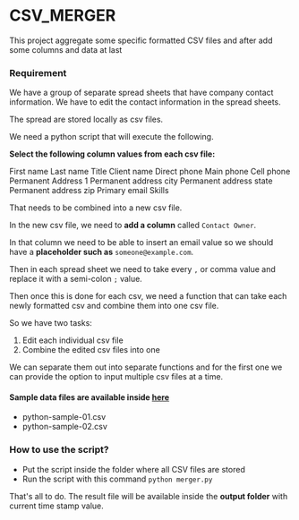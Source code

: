 # CSV_MERGER

This project aggregate some specific formatted CSV files and after add some columns and data at last



### Requirement

We have a group of separate spread sheets that have company contact information.  We have to edit the contact information in the spread sheets.

The spread are stored locally as csv files.

We need a python script that will execute the following.

**Select the following column values from each csv file:**

First name 
Last name 
Title 
Client name
Direct phone 
Main phone 
Cell phone 
Permanent Address 1
Permanent address city
Permanent address state 
Permanent address zip
Primary email 
Skills

That needs to be combined into a new csv file.

In the new csv file, we need to **add a column** called `Contact Owner`.

In that column we need to be able to insert an email value so we should have a **placeholder such as** `someone@example.com`.

Then in each spread sheet we need to take every `,` or comma value and replace it with a semi-colon `;` value.

Then once this is done for each csv, we need a function that can take each newly formatted csv and combine them into one csv file.

So we have two tasks:

1. Edit each individual csv file
2. Combine the edited csv files into one

We can separate them out into separate functions and for the first one we can provide the option to input multiple csv files at a time.





#### Sample data files are available inside [here](csv_meger) 

- python-sample-01.csv
- python-sample-02.csv



### How to use the script?

- Put the script inside the folder where all CSV files are stored
- Run the script with this command `python merger.py`



That's all to do.  The result file will be available inside the **output folder** with current time stamp value. 